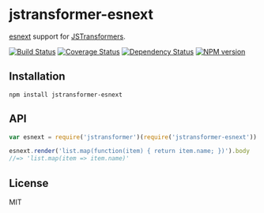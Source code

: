 # jstransformer-esnext

[esnext](https://github.com/esnext/esnext) support for [JSTransformers](http://github.com/jstransformers).

[![Build Status](https://img.shields.io/travis/jstransformers/jstransformer-esnext/master.svg)](https://travis-ci.org/jstransformers/jstransformer-esnext)
[![Coverage Status](https://img.shields.io/codecov/c/github/jstransformers/jstransformer-esnext/master.svg)](https://codecov.io/gh/jstransformers/jstransformer-esnext)
[![Dependency Status](https://img.shields.io/david/jstransformers/jstransformer-esnext/master.svg)](http://david-dm.org/jstransformers/jstransformer-esnext)
[![NPM version](https://img.shields.io/npm/v/jstransformer-esnext.svg)](https://www.npmjs.org/package/jstransformer-esnext)

## Installation

    npm install jstransformer-esnext

## API

```js
var esnext = require('jstransformer')(require('jstransformer-esnext'))

esnext.render('list.map(function(item) { return item.name; })').body
//=> 'list.map(item => item.name)'
```

## License

MIT
